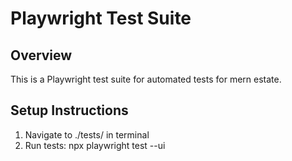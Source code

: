 # Playwright Test Suite

## Overview

This is a Playwright test suite for automated tests for mern estate.

## Setup Instructions

1. Navigate to ./tests/ in terminal
2. Run tests: npx playwright test --ui
